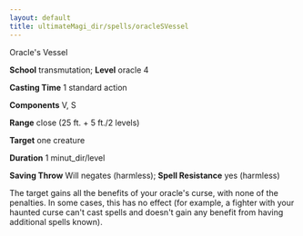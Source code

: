 ```yaml
---
layout: default
title: ultimateMagi_dir/spells/oracleSVessel
---
```

Oracle's Vessel

**School** transmutation; **Level** oracle 4

**Casting Time** 1 standard action

**Components** V, S

**Range** close (25 ft. + 5 ft./2 levels)

**Target** one creature

**Duration** 1 minut_dir/level

**Saving Throw** Will negates (harmless); **Spell Resistance** yes (harmless)

The target gains all the benefits of your oracle's curse, with none of the penalties. In some cases, this has no effect (for example, a fighter with your haunted curse can't cast spells and doesn't gain any benefit from having additional spells known).

